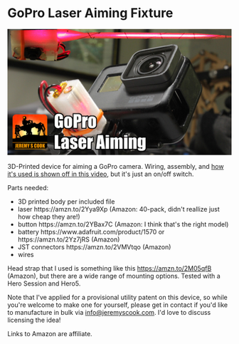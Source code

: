 # GoPro Laser Aiming Fixture

![](https://github.com/JeremySCook/GoProLaserAim/blob/master/logo-template-laserAim.jpg)

3D-Printed device for aiming a GoPro camera. Wiring, assembly, and [how it's used is shown off in this video](https://www.youtube.com/watch?v=hc0DtLFc5Wk), but it's just an on/off switch.

Parts needed:

<ul>
	<li>3D printed body per included file
	<li>laser https://amzn.to/2Yya9Xp (Amazon: 40-pack, didn't reallize just how cheap they are!)
	<li>button https://amzn.to/2YBax7C (Amazon: I think that's the right model)
	<li>battery https://www.adafruit.com/product/1570 or https://amzn.to/2Yz7jRS (Amazon)
	<li>JST connectors https://amzn.to/2VMVtqo (Amazon)
	<li>wires</li>
</ul>

Head strap that I used is something like this https://amzn.to/2M05qfB (Amazon), but there are a wide range of mounting options. Tested with a Hero Session and Hero5.

Note that I've applied for a provisional utility patent on this device, so while you're welcome to make one for yourself, please get in contact if you'd like to manufacture in bulk via info@jeremyscook.com. I'd love to discuss licensing the idea!

Links to Amazon are affiliate.
